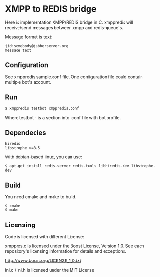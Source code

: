 # XMPP to REDIS bridge

Here is implementation XMPP/REDIS bridge in C.
xmppredis will receive/send messages between xmpp and redis-queue's.

Message format is text:

    jid:somebody@jabberserver.org
    message text

## Configuration

See xmppredis.sample.conf file. One configuration file could contain multiple bot's account.

## Run

    $ xmppredis testbot xmppredis.conf

Where testbot - is a section into .conf file with bot profile.

## Dependecies

    hiredis
    libstrophe >=8.5

With debian-based linux, you can use:

    $ apt-get install redis-server redis-tools libhiredis-dev libstrophe-dev

## Build

You need cmake and make to build.

    $ cmake
    $ make

## Licensing

Code is licensed with different License:

xmppres.c is licensed under the Boost License, Version 1.0. See each
repository's licensing information for details and exceptions.

http://www.boost.org/LICENSE_1_0.txt

ini.c / ini.h is licensed under the MIT License
